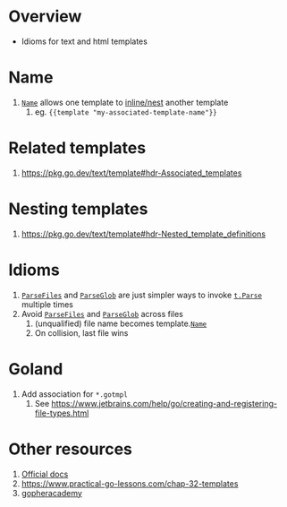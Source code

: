 # Overview
- Idioms for text and html templates

# Name
1. [`Name`](https://pkg.go.dev/text/template#Template.Name) allows one template to [inline/nest](https://pkg.go.dev/text/template#hdr-Nested_template_definitions) another template
    1. eg. `{{template "my-associated-template-name"}}`

# Related templates
1. https://pkg.go.dev/text/template#hdr-Associated_templates


# Nesting templates
1. https://pkg.go.dev/text/template#hdr-Nested_template_definitions


# Idioms
1. [`ParseFiles`](https://pkg.go.dev/text/template#Template.ParseFiles) and [`ParseGlob`](https://pkg.go.dev/text/template#Template.ParseGlob) are just simpler ways to invoke [`t.Parse`](https://pkg.go.dev/text/template#Template.Parse) multiple times
1. Avoid [`ParseFiles`](https://pkg.go.dev/text/template#Template.ParseFiles) and [`ParseGlob`](https://pkg.go.dev/text/template#Template.ParseGlob) across files
    1. (unqualified) file name becomes template.[`Name`](https://pkg.go.dev/text/template#Template.Name)
    1. On collision, last file wins


# Goland
1. Add association for `*.gotmpl`
    1. See https://www.jetbrains.com/help/go/creating-and-registering-file-types.html


# Other resources
1. [Official docs](https://pkg.go.dev/text/template)
1. https://www.practical-go-lessons.com/chap-32-templates
1. [gopheracademy](https://blog.gopheracademy.com/advent-2017/using-go-templates/)
